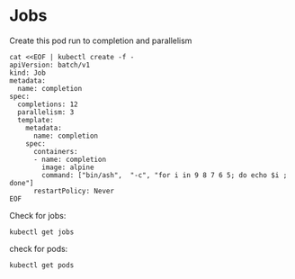 # Jobs

Create this pod run to completion and parallelism
```
cat <<EOF | kubectl create -f -
apiVersion: batch/v1
kind: Job
metadata:
  name: completion
spec:
  completions: 12
  parallelism: 3
  template:
    metadata:
      name: completion
    spec:
      containers:
      - name: completion
        image: alpine
        command: ["bin/ash",  "-c", "for i in 9 8 7 6 5; do echo $i ; done"]
      restartPolicy: Never
EOF
```


Check for jobs:
```
kubectl get jobs
```

check for pods:
```
kubectl get pods

```

